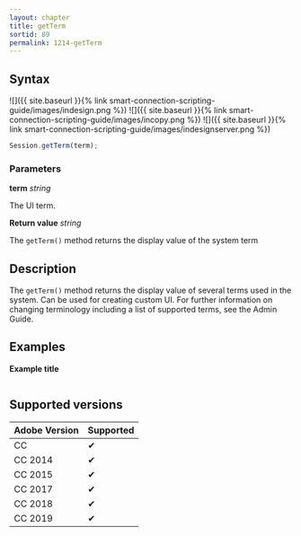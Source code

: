 ```yaml
---
layout: chapter
title: getTerm
sortid: 89
permalink: 1214-getTerm
---
```

## Syntax

![]({{ site.baseurl }}{% link smart-connection-scripting-guide/images/indesign.png %}) ![]({{ site.baseurl }}{% link smart-connection-scripting-guide/images/incopy.png %}) ![]({{ site.baseurl }}{% link smart-connection-scripting-guide/images/indesignserver.png %})
```javascript
Session.getTerm(term);
```

### Parameters

**term** *string* 

The UI term.

**Return value** *string*

The `getTerm()` method returns the display value of the system term

## Description

The `getTerm()` method returns the display value of several terms used in the system. Can be used for creating custom UI. For further information on changing terminology including a list of supported terms, see the Admin Guide.


## Examples

**Example title**

```javascript

```

## Supported versions

| Adobe Version | Supported |
|---------------|---------|
| CC            | ✔       |
| CC 2014       | ✔       |
| CC 2015       | ✔       |
| CC 2017       | ✔       |
| CC 2018       | ✔       |
| CC 2019       | ✔       |